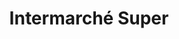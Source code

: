 ---
title: "Intermarché Super"
url: /dijon/intermarche-super-avenue-jean-jaures/
shop: Supermarkt
---